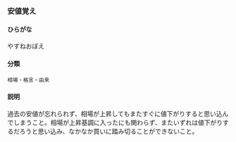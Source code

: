 <div style="display:none;">

## [あ行](securities-terms?id=あ行)
## [か行](securities-terms?id=か行)
## [さ行](securities-terms?id=さ行)
## [た行](securities-terms?id=た行)
## [な行](securities-terms?id=な行)
## [は行](securities-terms?id=は行)
## [ま行](securities-terms?id=ま行)
## [や行](securities-terms?id=や行)

</div>

### 安値覚え

#### ひらがな

やすねおぼえ

#### 分類

`相場・格言・由来`

#### 説明

過去の安値が忘れられず、相場が上昇してもまたすぐに値下がりすると思い込んでしまうこと。相場が上昇基調に入ったにも関わらず、またいずれは値下がりするだろうと思い込み、なかなか買いに踏み切ることができないこと。

<div style="display:none;">

## [ら行](securities-terms?id=ら行)
## [わ行](securities-terms?id=わ行)
## [英数字・記号](securities-terms?id=英数字・記号)

</div>

